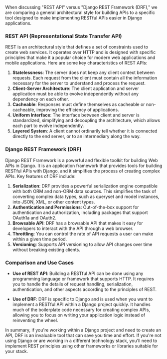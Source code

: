 When discussing "REST API" versus "Django REST Framework (DRF)," we are comparing a general architectural style for building APIs to a specific tool designed to make implementing RESTful APIs easier in Django applications.

### REST API (Representational State Transfer API)

REST is an architectural style that defines a set of constraints used to create web services. It operates over HTTP and is designed with specific principles that make it a popular choice for modern web applications and mobile applications. Here are some key characteristics of REST APIs:

1. **Statelessness**: The server does not keep any client context between requests. Each request from the client must contain all the information necessary for the server to understand and process the request.
2. **Client-Server Architecture**: The client application and server application must be able to evolve independently without any dependency on each other.
3. **Cacheable**: Responses must define themselves as cacheable or non-cacheable, improving the efficiency of applications.
4. **Uniform Interface**: The interface between client and server is standardized, simplifying and decoupling the architecture, which allows each part to evolve independently.
5. **Layered System**: A client cannot ordinarily tell whether it is connected directly to the end server, or to an intermediary along the way.

### Django REST Framework (DRF)

Django REST Framework is a powerful and flexible toolkit for building Web APIs in Django. It is an application framework that provides tools for building RESTful APIs with Django, and it simplifies the process of creating complex APIs. Key features of DRF include:

1. **Serialization**: DRF provides a powerful serialization engine compatible with both ORM and non-ORM data sources. This simplifies the task of converting complex data types, such as queryset and model instances, into JSON, XML, or other content types.
2. **Authentication and Permissions**: Out-of-the-box support for authentication and authorization, including packages that support OAuth1a and OAuth2.
3. **Browsable API**: DRF has a browsable API that makes it easy for developers to interact with the API through a web browser.
4. **Throttling**: You can control the rate of API requests a user can make within a given time period.
5. **Versioning**: Supports API versioning to allow API changes over time without breaking existing clients.

### Comparison and Use Cases

- **Use of REST API**: Building a RESTful API can be done using any programming language or framework that supports HTTP. It requires you to handle the details of request handling, serialization, authentication, and other aspects according to the principles of REST.
  
- **Use of DRF**: DRF is specific to Django and is used when you want to implement a RESTful API within a Django project quickly. It handles much of the boilerplate code necessary for creating complex APIs, allowing you to focus on writing your application logic instead of reinventing the wheel.

In summary, if you're working within a Django project and need to create an API, DRF is an invaluable tool that can save you time and effort. If you're not using Django or are working in a different technology stack, you'll need to implement REST principles using other frameworks or libraries suitable for your stack.